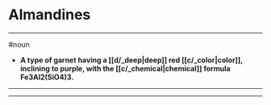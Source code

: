 # Almandines
---
#noun
- **A type of garnet having a [[d/_deep|deep]] red [[c/_color|color]], inclining to purple, with the [[c/_chemical|chemical]] formula Fe3Al2(SiO4)3.**
---
---
